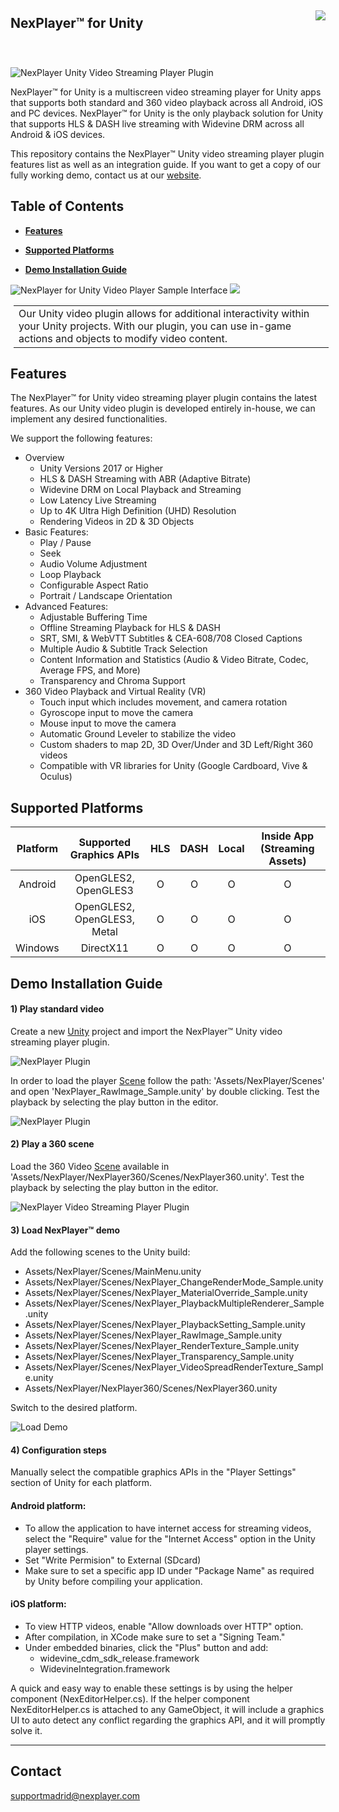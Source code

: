 <h2 style="line-height:2;"><a>NexPlayer™ for Unity</a><a href="https://www.nexplayersdk.com/contact?utm_source=github&utm_medium=organic&utm_campaign=unite&utm_content=20190918--unity" target="_blank"><img src="https://github.com/NexPlayer/NexPlayer_Unity_Plugin/blob/master/resources/Request_Demo.png" align="right"></img></a></h2>

</br>

![NexPlayer Unity Video Streaming Player Plugin](resources/unity_cube_demo3.gif)

NexPlayer™ for Unity is a multiscreen video streaming player for Unity apps that supports both standard and 360 video playback across all Android, iOS and PC devices. NexPlayer™ for Unity is the only playback solution for Unity that supports HLS &amp; DASH live streaming with Widevine DRM across all Android & iOS devices.

This repository contains the NexPlayer™ Unity video streaming player plugin features list as well as an integration guide. If you want to get a copy of our fully working demo, contact us at our [website](https://www.nexplayersdk.com/contact?utm_source=github&utm_medium=organic&utm_campaign=unite&utm_content=20190918--unity).

## Table of Contents

* **[Features](#features)**  

* **[Supported Platforms](#supported-platforms)**

* **[Demo Installation Guide](#demo-installation-guide)**

<img src="https://github.com/NexPlayer/NexPlayer_Unity_Plugin/blob/master/resources/Big%20Buck%20Bunny%20Demo.gif" alt="NexPlayer for Unity Video Player Sample Interface">

 <img src="https://github.com/NexPlayer/NexPlayer_Unity_Plugin/blob/master/resources/Interactivity.gif">
 
<!--p style="margin-left: 1%; margin-right: 1%;">
  <img src="https://github.com/NexPlayer/NexPlayer_Unity_Plugin/blob/master/resources/Interactivity.gif" width="49%" height="351px" /-->
  <!--img src="https://github.com/NexPlayer/NexPlayer_Unity_Plugin/blob/master/resources/unity_player_3d_scene_12_13_2019.png" width="49%" height="351px" /--> 
</p>

<table style="margin-left: 1%; margin-right: 1%;">
    <tr>
        <td width="50%">Our Unity video plugin allows for additional interactivity within your Unity projects. With our plugin, you can use in-game actions and objects to modify video content.</td>
        <!--td width="50%">Create virtual live events in Unity using live video and audio streaming.</td-->
    </tr>
</table>

## Features

The NexPlayer™ for Unity video streaming player plugin contains the latest features. As our Unity video plugin is developed entirely in-house, we can implement any desired functionalities. 

We support the following features:

- Overview
    - Unity Versions 2017 or Higher
    - HLS & DASH Streaming with ABR (Adaptive Bitrate)
    - Widevine DRM on Local Playback and Streaming   
    - Low Latency Live Streaming
    - Up to 4K Ultra High Definition (UHD) Resolution
    - Rendering Videos in 2D & 3D Objects
- Basic Features:
    - Play / Pause
    - Seek
    - Audio Volume Adjustment
    - Loop Playback
    - Configurable Aspect Ratio
    - Portrait / Landscape Orientation
- Advanced Features:
    - Adjustable Buffering Time
    - Offline Streaming Playback for HLS & DASH    
    - SRT, SMI, & WebVTT Subtitles & CEA-608/708 Closed Captions 
    - Multiple Audio & Subtitle Track Selection
    - Content Information and Statistics (Audio & Video Bitrate, Codec, Average FPS, and More)
    - Transparency and Chroma Support
- 360 Video Playback and Virtual Reality (VR)
    - Touch input which includes movement, and camera rotation
    - Gyroscope input to move the camera
    - Mouse input to move the camera
    - Automatic Ground Leveler to stabilize the video
    - Custom shaders to map 2D, 3D Over/Under and 3D Left/Right 360 videos
    - Compatible with VR libraries for Unity (Google Cardboard, Vive & Oculus)

## Supported Platforms

| Platform | Supported Graphics APIs | HLS | DASH | Local | Inside App (Streaming Assets) |
| :-----:| :-----:| :-----:| :-----:| :-----:| :-----:|
| Android  | OpenGLES2, OpenGLES3 | O | O | O | O |
| iOS | OpenGLES2, OpenGLES3, Metal | O | O | O | O |
| Windows | DirectX11 | O | O | O | O |

## Demo Installation Guide

#### 1) Play standard video

Create a new [Unity](https://unity3d.com/) project and import the NexPlayer™ Unity video streaming player plugin.

![NexPlayer Plugin](resources/import_package.png)

In order to load the player [Scene](https://docs.unity3d.com/Manual/UsingTheSceneView.html) follow the path: 'Assets/NexPlayer/Scenes' and open 'NexPlayer_RawImage_Sample.unity' by double clicking.
Test the playback by selecting the play button in the editor.

![NexPlayer Plugin](resources/playback_demo1.png)

#### 2) Play a 360 scene

Load the 360 Video [Scene](https://docs.unity3d.com/Manual/UsingTheSceneView.html) available in 'Assets/NexPlayer/NexPlayer360/Scenes/NexPlayer360.unity'.
Test the playback by selecting the play button in the editor.

![NexPlayer Video Streaming Player Plugin](resources/360_scene.gif)

#### 3) Load NexPlayer™ demo

Add the following scenes to the Unity build:

- Assets/NexPlayer/Scenes/MainMenu.unity
- Assets/NexPlayer/Scenes/NexPlayer_ChangeRenderMode_Sample.unity
- Assets/NexPlayer/Scenes/NexPlayer_MaterialOverride_Sample.unity
- Assets/NexPlayer/Scenes/NexPlayer_PlaybackMultipleRenderer_Sample.unity   
- Assets/NexPlayer/Scenes/NexPlayer_PlaybackSetting_Sample.unity
- Assets/NexPlayer/Scenes/NexPlayer_RawImage_Sample.unity   
- Assets/NexPlayer/Scenes/NexPlayer_RenderTexture_Sample.unity   
- Assets/NexPlayer/Scenes/NexPlayer_Transparency_Sample.unity   
- Assets/NexPlayer/Scenes/NexPlayer_VideoSpreadRenderTexture_Sample.unity 
- Assets/NexPlayer/NexPlayer360/Scenes/NexPlayer360.unity

Switch to the desired platform.

![Load Demo](resources/unity_scene_setup.png)


#### 4) Configuration steps

Manually select the compatible graphics APIs in the "Player Settings" section of Unity for each platform.

#### Android platform:

- To allow the application to have internet access for streaming videos, select the "Require" value for the "Internet Access" option in the Unity player settings.
- Set "Write Permision" to External (SDcard)
- Make sure to set a specific app ID under "Package Name" as required by Unity before compiling your application.

#### iOS platform:

- To view HTTP videos, enable "Allow downloads over HTTP" option.
- After compilation, in XCode make sure to set a "Signing Team."
- Under embedded binaries, click the "Plus" button and add:
   - widevine_cdm_sdk_release.framework
   - WidevineIntegration.framework

A quick and easy way to enable these settings is by using the helper component
(NexEditorHelper.cs). If the helper component NexEditorHelper.cs is attached to any GameObject, it will include a graphics UI to
auto detect any conflict regarding the graphics API, and it will promptly solve it.

-------------------


## Contact
[supportmadrid@nexplayer.com](mailto:supportmadrid@nexplayer.com)
